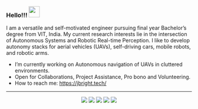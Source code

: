 ### Hello!!! <a><img src="https://github.com/jerriebright/jerriebright/blob/main/image/wave.gif" width="30"></a>

I am a versatile and self-motivated engineer pursuing final year Bachelor’s degree from VIT, India. My current research interests lie in the intersection of Autonomous Systems and Robotic Real-time Perception. I like to develop autonomy stacks for aerial vehicles (UAVs), self-driving cars, mobile robots, and robotic arms.<br>

- I’m currently working on Autonomous navigation of UAVs in cluttered environments.
- Open for Collaborations, Project Assistance, Pro bono and Volunteering.
- How to reach me: https://jbright.tech/

<!--![My github stats](https://github-readme-stats.vercel.app/api?username=jerriebright&show_icons=true&theme=tokyonight)
[![Top Langs](https://github-readme-stats.vercel.app/api/top-langs/?username=jerriebright&layout=compact&theme=tokyonight)](https://github.com/jerriebright/github-readme-stats) -->

<hr>
<p align="center">
  <p align="center">
      <a href="https://twitter.com/Jerrie_25" alt="Twitter"><img src="https://github.com/jerriebright/jerriebright/blob/main/image/twitter.png"></a>
      <a href="https://www.linkedin.com/in/jerriebright/" alt="Linkedin"><img src="https://github.com/jerriebright/jerriebright/blob/main/image/linkedin.png"></a>
      <a href="https://www.instagram.com/jerrie_25/" alt="Instagram"><img src="https://github.com/jerriebright/jerriebright/blob/main/image/insta.png"></a>
      <a href="https://m.facebook.com/jerrin.jerrin.5891?ref=bookmarks" alt="Facebook"><img src="https://github.com/jerriebright/jerriebright/blob/main/image/facebook.png"></a>
      <a href="https://github.com/jerriebright" alt="GitHub"><img src="https://github.com/jerriebright/jerriebright/blob/main/image/github.png"></a>
  </p>
</p>

